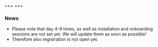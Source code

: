 +++
+++

### News

- Please note that day 4-9 times, as well as installation and onboarding sessions are not set yet. We will update them as soon as possible!
- Therefore also registration is not open yet. 
